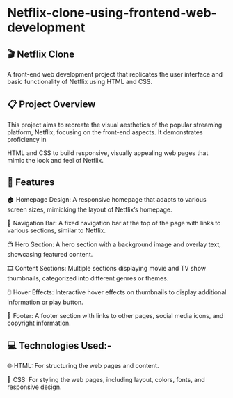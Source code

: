 # Netflix-clone-using-frontend-web-development
## 🎬 Netflix Clone

A front-end web development project that replicates the user interface and basic functionality of Netflix using HTML and CSS.

## 📋 Project Overview

This project aims to recreate the visual aesthetics of the popular streaming platform, Netflix, focusing on the front-end aspects. It demonstrates proficiency in 

HTML and CSS to build responsive, visually appealing web pages that mimic the look and feel of Netflix.

## 🌟 Features

🏠 Homepage Design: A responsive homepage that adapts to various screen sizes, mimicking the layout of Netflix’s homepage.

🚀 Navigation Bar: A fixed navigation bar at the top of the page with links to various sections, similar to Netflix.

📺 Hero Section: A hero section with a background image and overlay text, showcasing featured content.

🎞️ Content Sections: Multiple sections displaying movie and TV show thumbnails, categorized into different genres or themes.

🖱️ Hover Effects: Interactive hover effects on thumbnails to display additional information or play button.

📜 Footer: A footer section with links to other pages, social media icons, and copyright information.

## 💻 Technologies Used:-

🌐 HTML: For structuring the web pages and content.

🎨 CSS: For styling the web pages, including layout, colors, fonts, and responsive design.
